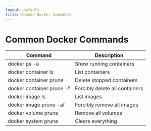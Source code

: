 ```yaml
---
layout: default
title: Common Docker Commands
---
```

# Common Docker Commands

|Command|Description|
| --- | --- |
|docker ps -a|Show running containers|
|docker container ls|List containers|
|docker container prune|Delete stopped containers|
|docker container prune -f|Forcibly delete all containers|
|docker image ls|List images|
|docker image prune -af|Forcibly remove all images|
|docker volume prune|Remove all volumes|
|docker system prune|Clears everything|

